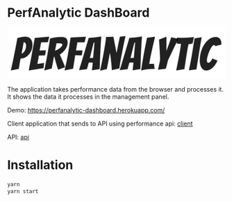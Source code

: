 # PerfAnalytic DashBoard
<p align="center"><a href="#" target="_blank" rel="noopener noreferrer">
<img width="550" src="https://github.com/barisesen/perfanalytic-api/raw/master/doc/logo.png"></a></p>

The application takes performance data from the browser and processes it. It shows the data it processes in the management panel.

Demo: https://perfanalytic-dashboard.herokuapp.com/

Client application that sends to API using performance api: [client]()

API: [api]()

# Installation
```
yarn
yarn start
```
